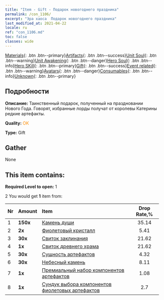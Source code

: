 ```yaml
---
title: "Item - Gift - Подарок новогоднего праздника"
permalink: /con_1106/
excerpt: "Эра хаоса  Подарок новогоднего праздника"
last_modified_at: 2021-04-22
locale: ru
ref: "con_1106.md"
toc: false
classes: wide
---
```

 [Materials](/ItemsRU/){: .btn .btn--primary}[Artifacts](/ItemsRU/Artifacts/){: .btn .btn--success}[Unit Soul](/ItemsRU/UnitSoul/){: .btn .btn--warning}[Unit Awakening](/ItemsRU/UnitAwakening/){: .btn .btn--danger}[Hero Soul](/ItemsRU/HeroSoul/){: .btn .btn--info}[Hero SKill](/ItemsRU/HeroSkill/){: .btn .btn--primary}[Gift](/ItemsRU/Gift/){: .btn .btn--success}[Event related](/ItemsRU/Events/){: .btn .btn--warning}[Avatars](/ItemsRU/Avatars/){: .btn .btn--danger}[Consumables](/ItemsRU/Consumables/){: .btn .btn--info}[Unknown](/ItemsRU/Unknown/){: .btn .btn--primary}

## Подробности
 **Описание:** Таинственный подарок, полученный на праздновании Нового Года. Говорят, избранные лорды получат от королевы Катерины редкие артефакты.

 **Quality:** <span style="color: #FF8C00">OK</span>

 **Type:** Gift

## Gather

  None

## This item contains:

 **Required Level to open:** 1

 2 You would get **1** item  from:

  | Nr | Amount |     Item    | Drop Rate,% |
  |:---|:-------|:------------|:---------:|
  | 1 |  **150x** | [Камень души ](/ru/Items/con_923/) | 35.14 | 
  | 2 |  **2x** | [Фиолетовый кристалл](/ru/Items/con_720/) | 5.41 | 
  | 3 |  **30x** | [Свиток заклинания](/ru/Items/con_694/) | 21.62 | 
  | 4 |  **1x** | [Свиток древнего храма](/ru/Items/con_697/) | 21.62 | 
  | 5 |  **30x** | [Сущность артефактов](/ru/Items/con_905/) | 4.32 | 
  | 6 |  **30x** | [Небесный камень](/ru/Items/art_188/) | 8.11 | 
  | 7 |  **1x** | [Премиальный набор компонентов артефактов](/ru/Items/con_1507/) | 1.08 | 
  | 8 |  **1x** | [Сундук выбора компонентов фиолетовых артефактов](/ru/Items/con_1612/) | 2.7 | 
